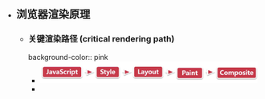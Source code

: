 - ## 浏览器渲染原理
	- ### 关键渲染路径 (critical rendering path)
	  background-color:: pink
		- ![image.png](../assets/image_1696597634114_0.png)
		-